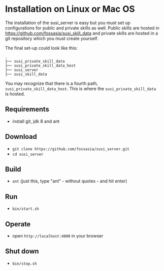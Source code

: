 # Installation on Linux or Mac OS

The installation of the susi_server is easy but you must set up configurations for public and private skills as well.
Public skills are hosted in https://github.com/fossasia/susi_skill_data and private skills are hosted in a git repository which you must create yourself.

The final set-up could look like this:

```
.
├── susi_private_skill_data
├── susi_private_skill_data_host
├── susi_server
├── susi_skill_data
```

You may recognize that there is a fourth path, `susi_private_skill_data_host`. This is where the `susi_private_skill_data` is hosted.

## Requirements
- install git, jdk 8 and ant

## Download
- `git clone https://github.com/fossasia/susi_server.git`
- `cd susi_server`

## Build
- `ant` (just this, type "ant" - without quotes - and hit enter)

## Run
- `bin/start.sh`

## Operate
- open `http://localhost:4000` in your browser

## Shut down
- `bin/stop.sh`


